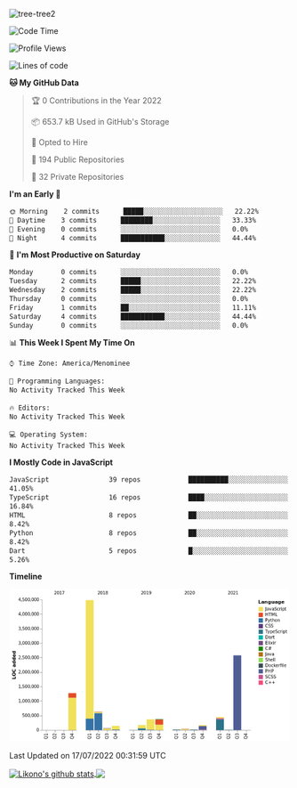 ![tree-tree2](https://user-images.githubusercontent.com/15727947/99866266-688a6380-2b75-11eb-958b-273006b198d8.jpg)


<!--START_SECTION:waka-->
![Code Time](http://img.shields.io/badge/Code%20Time-0%20secs-blue)

![Profile Views](http://img.shields.io/badge/Profile%20Views-0-blue)

![Lines of code](https://img.shields.io/badge/From%20Hello%20World%20I%27ve%20Written-11%20Million%20lines%20of%20code-blue)

**🐱 My GitHub Data** 

> 🏆 0 Contributions in the Year 2022
 > 
> 📦 653.7 kB Used in GitHub's Storage 
 > 
> 💼 Opted to Hire
 > 
> 📜 194 Public Repositories 
 > 
> 🔑 32 Private Repositories  
 > 
**I'm an Early 🐤** 

```text
🌞 Morning    2 commits      █████░░░░░░░░░░░░░░░░░░░░   22.22% 
🌆 Daytime    3 commits      ████████░░░░░░░░░░░░░░░░░   33.33% 
🌃 Evening    0 commits      ░░░░░░░░░░░░░░░░░░░░░░░░░   0.0% 
🌙 Night      4 commits      ███████████░░░░░░░░░░░░░░   44.44%

```
📅 **I'm Most Productive on Saturday** 

```text
Monday       0 commits      ░░░░░░░░░░░░░░░░░░░░░░░░░   0.0% 
Tuesday      2 commits      █████░░░░░░░░░░░░░░░░░░░░   22.22% 
Wednesday    2 commits      █████░░░░░░░░░░░░░░░░░░░░   22.22% 
Thursday     0 commits      ░░░░░░░░░░░░░░░░░░░░░░░░░   0.0% 
Friday       1 commits      ██░░░░░░░░░░░░░░░░░░░░░░░   11.11% 
Saturday     4 commits      ███████████░░░░░░░░░░░░░░   44.44% 
Sunday       0 commits      ░░░░░░░░░░░░░░░░░░░░░░░░░   0.0%

```


📊 **This Week I Spent My Time On** 

```text
⌚︎ Time Zone: America/Menominee

💬 Programming Languages: 
No Activity Tracked This Week

🔥 Editors: 
No Activity Tracked This Week

💻 Operating System: 
No Activity Tracked This Week

```

**I Mostly Code in JavaScript** 

```text
JavaScript               39 repos            ██████████░░░░░░░░░░░░░░░   41.05% 
TypeScript               16 repos            ████░░░░░░░░░░░░░░░░░░░░░   16.84% 
HTML                     8 repos             ██░░░░░░░░░░░░░░░░░░░░░░░   8.42% 
Python                   8 repos             ██░░░░░░░░░░░░░░░░░░░░░░░   8.42% 
Dart                     5 repos             █░░░░░░░░░░░░░░░░░░░░░░░░   5.26%

```


**Timeline**

![Chart not found](https://raw.githubusercontent.com/ianlikono/ianlikono/main/charts/bar_graph.png) 


 Last Updated on 17/07/2022 00:31:59 UTC
<!--END_SECTION:waka-->


<a href="https://github.com/ianlikono">
  <img align="center" src="https://github-readme-stats.anuraghazra1.vercel.app/api?username=ianlikono&show_icons=true&include_all_commits=true&theme=material-palenight" alt="Likono's github stats" />
</a>
<a href="https://github.com/ianlikono">
  <img align="center" src="https://github-readme-stats.anuraghazra1.vercel.app/api/top-langs/?username=ianlikono&layout=compact&theme=material-palenight" />
</a>

